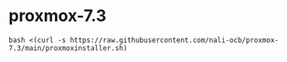 # proxmox-7.3

```
bash <(curl -s https://raw.githubusercontent.com/nali-ocb/proxmox-7.3/main/proxmoxinstaller.sh)
```
